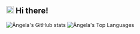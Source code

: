 ## <img src="https://raw.githubusercontent.com/iampavangandhi/iampavangandhi/master/gifs/Hi.gif" widht="20" height="20" /> Hi there!
![Ângela's GitHub stats](https://github-readme-stats.vercel.app/api?username=angelacoelho01&count_private=true&show_icons=true&line_height=27&theme=nightowl)
![Ângela's Top Languages](https://github-readme-stats.vercel.app/api/top-langs/?username=angelacoelho01&count_private=true&langs_count=3&show_icons=true&theme=nightowl)

<!--
**angelacoelho01/angelacoelho01** is a ✨ _special_ ✨ repository because its `README.md` (this file) appears on your GitHub profile.

Here are some ideas to get you started:

- 🔭 I’m currently working on ...
- 🌱 I’m currently learning ...
- 👯 I’m looking to collaborate on ...
- 🤔 I’m looking for help with ...
- 💬 Ask me about ...
- 📫 How to reach me: ...
- 😄 Pronouns: ...
- ⚡ Fun fact: ...
-->
